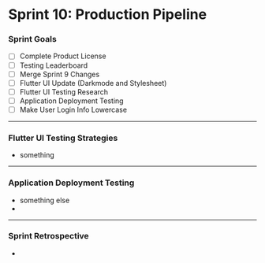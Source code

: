 # Sprint 10: Production Pipeline

### Sprint Goals
- [ ] Complete Product License
- [ ] Testing Leaderboard
- [ ] Merge Sprint 9 Changes
- [ ] Flutter UI Update (Darkmode and Stylesheet)
- [ ] Flutter UI Testing Research 
- [ ] Application Deployment Testing
- [ ] Make User Login Info Lowercase
---



### Flutter UI Testing Strategies
* something
---


### Application Deployment Testing
* something else
* 
---



### Sprint Retrospective
* 
